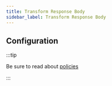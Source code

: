 ```yaml
---
title: Transform Response Body
sidebar_label: Transform Response Body
---
```


<PolicyIntro policy="transform-body-outbound" />

## Configuration

:::tip

Be sure to read about [policies](/docs/policies)

:::

<PolicyExample policy="transform-body-outbound" />

<PolicyOptions policy="transform-body-outbound" />
